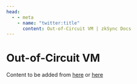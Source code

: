 ```yaml
---
head:
  - - meta
    - name: "twitter:title"
      content: Out-of-Circuit VM | zkSync Docs
---
```


# Out-of-Circuit VM

Content to be added from [here](https://github.com/matter-labs/zksync-era/tree/main/docs/specs) or [here](https://zkstack.io/components)
